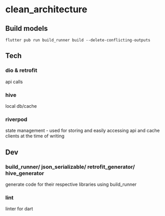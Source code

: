 # clean_architecture

## Build models

`flutter pub run build_runner build --delete-conflicting-outputs`

## Tech

### dio & retrofit

api calls

### hive

local db/cache

### riverpod

state management - used for storing and easily accessing api and cache clients
at the time of writing

## Dev

### build_runner/ json_serializable/ retrofit_generator/ hive_generator

generate code for their respective libraries using build_runner

### lint

linter for dart
